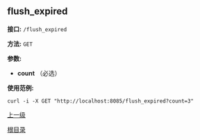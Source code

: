flush_expired
----------

**接口:** `/flush_expired`

**方法:** `GET`

**参数:** 

*  **count** （必选）  

**使用范例:**

    curl -i -X GET "http://localhost:8085/flush_expired?count=3"

[上一级](../hustdict.md)

[根目录](../../index.md)